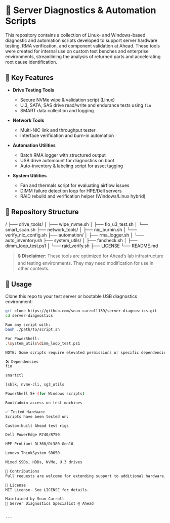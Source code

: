 # 🧰 Server Diagnostics & Automation Scripts

This repository contains a collection of Linux- and Windows-based diagnostic and automation scripts developed to support server hardware testing, RMA verification, and component validation at Ahead. These tools were created for internal use on custom test benches and enterprise environments, streamlining the analysis of returned parts and accelerating root cause identification.

## 🔧 Key Features

- **Drive Testing Tools**
  - Secure NVMe wipe & validation script (Linux)
  - U.3, SATA, SAS drive read/write and endurance tests using `fio`
  - SMART data collection and logging

- **Network Tools**
  - Multi-NIC link and throughput tester
  - Interface verification and burn-in automation

- **Automation Utilities**
  - Batch RMA logger with structured output
  - USB drive automount for diagnostics on boot
  - Auto-inventory & labeling script for asset tagging

- **System Utilities**
  - Fan and thermals script for evaluating airflow issues
  - DIMM failure detection loop for HPE/Dell servers
  - RAID rebuild and verification helper (Windows/Linux hybrid)

## 📁 Repository Structure

/
├── drive_tools/
│ ├── wipe_nvme.sh
│ ├── fio_u3_test.sh
│ └── smart_scan.sh
├── network_tools/
│ ├── nic_burnin.sh
│ └── verify_nic_config.sh
├── automation/
│ ├── rma_logger.sh
│ └── auto_inventory.sh
├── system_utils/
│ ├── fancheck.sh
│ ├── dimm_loop_test.ps1
│ └── raid_verify.sh
├── LICENSE
└── README.md


> 🔒 **Disclaimer**: These tools are optimized for Ahead’s lab infrastructure and testing environments. They may need modification for use in other contexts.

## 🧪 Usage

Clone this repo to your test server or bootable USB diagnostics environment:

```bash
git clone https://github.com/sean-carroll139/server-diagnostics.git
cd server-diagnostics

Run any script with:
bash ./path/to/script.sh

For PowerShell:
.\system_utils\dimm_loop_test.ps1

NOTE: Some scripts require elevated permissions or specific dependencies (fio, smartmontools, etc.). Check the headers of each script for prerequisites.

🛠️ Dependencies
fio

smartctl

lsblk, nvme-cli, sg3_utils

PowerShell 5+ (for Windows scripts)

Root/admin access on test machines

✅ Tested Hardware
Scripts have been tested on:

Custom-built Ahead test rigs

Dell PowerEdge R740/R750

HPE ProLiant DL360/DL380 Gen10

Lenovo ThinkSystem SR650

Mixed SSDs, HDDs, NVMe, U.3 drives

🤝 Contributions
Pull requests are welcome for extending support to additional hardware, or general improvements. For large changes, please open an issue first to discuss what you would like to change.

📜 License
MIT License. See LICENSE for details.

Maintained by Sean Carroll
📍 Server Diagnostics Specialist @ Ahead


---
